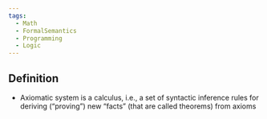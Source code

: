 ```yaml
---
tags:
  - Math
  - FormalSemantics
  - Programming
  - Logic
---
```

## Definition
- Axiomatic system is a calculus, i.e., a set of syntactic inference rules for deriving (“proving”) new “facts” (that are called theorems) from axioms